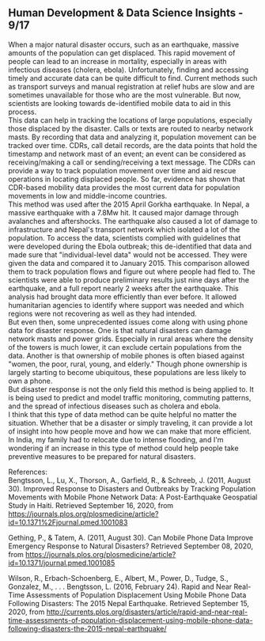  ## Human Development & Data Science Insights - 9/17   
  When a major natural disaster occurs, such as an earthquake, massive amounts of the population can get displaced. This rapid movement of people can lead to an increase in mortality, especially in areas with infectious diseases (cholera, ebola). Unfortunately, finding and accessing timely and accurate data can be quite difficult to find. Current methods such as transport surveys and manual registration at relief hubs are slow and are sometimes unavailable for those who are the most vulnerable. But now, scientists are looking towards de-identified mobile data to aid in this process.   
  This data can help in tracking the locations of large populations, especially those displaced by the disaster. Calls or texts are routed to nearby network masts. By recording that data and analyzing it, population movement can be tracked over time. CDRs, call detail records,  are the data points that hold the timestamp and network mast of an event; an event can be considered as receiving/making a call or sending/receiving a text message. The CDRs can provide a way to track population movement over time and aid rescue operations in locating displaced people. So far, evidence has shown that CDR-based mobility data provides the most current data for population movements in low and middle-income countries.    
  This method was used after the 2015 April Gorkha earthquake. In Nepal, a massive earthquake with a 7.8Mw hit. It caused major damage through avalanches and aftershocks.  The earthquake also caused a lot of damage to infrastructure and Nepal's transport network which isolated a lot of the population. To access the data, scientists complied with guidelines that were developed during the Ebola outbreak; this de-identified that data and made sure that "individual-level data" would not be accessed. They were given the data and compared it to January 2015. This comparison allowed them to track population flows and figure out where people had fled to. The scientists were able to produce preliminary results just nine days after the earthquake, and a full report nearly 2 weeks after the earthquake. This analysis had brought data more efficiently than ever before. It allowed humanitarian agencies to identify where support was needed and which regions were not recovering as well as they had intended.    
  But even then, some unprecedented issues come along with using phone data for disaster response. One is that natural disasters can damage network masts and power grids. Especially in rural areas where the density of the towers is much lower, it can exclude certain populations from the data. Another is that ownership of mobile phones is often biased against "women, the poor, rural, young, and elderly." Though phone ownership is largely starting to become ubiquitous, these populations are less likely to own a phone.    
  But disaster response is not the only field this method is being applied to. It is being used to predict and model traffic monitoring, commuting patterns, and the spread of infectious diseases such as cholera and ebola.     
  I think that this type of data method can be quite helpful no matter the situation. Whether that be a disaster or simply traveling, it can provide a lot of insight into how people move and how we can make that more efficient. In India, my family had to relocate due to intense flooding, and I'm wondering if an increase in this type of method could help people take preventive measures to be prepared for natural disasters. 

References:  
Bengtsson, L., Lu, X., Thorson, A., Garfield, R., & Schreeb, J. (2011, August 30). Improved Response to Disasters and Outbreaks by Tracking Population Movements with Mobile Phone Network Data: A Post-Earthquake Geospatial Study in Haiti. Retrieved September 16, 2020, from https://journals.plos.org/plosmedicine/article?id=10.1371%2Fjournal.pmed.1001083  

Gething, P., & Tatem, A. (2011, August 30). Can Mobile Phone Data Improve Emergency Response to Natural Disasters? Retrieved September 08, 2020, from https://journals.plos.org/plosmedicine/article?id=10.1371/journal.pmed.1001085   

Wilson, R., Erbach-Schoenberg, E., Albert, M., Power, D., Tudge, S., Gonzalez, M., . . . Bengtsson, L. (2016, February 24). Rapid and Near Real-Time Assessments of Population Displacement Using Mobile Phone Data Following Disasters: The 2015 Nepal Earthquake. Retrieved September 15, 2020, from http://currents.plos.org/disasters/article/rapid-and-near-real-time-assessments-of-population-displacement-using-mobile-phone-data-following-disasters-the-2015-nepal-earthquake/

	


